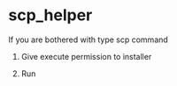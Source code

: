 # scp_helper
If you are bothered with type scp command

1. Give execute permission to installer

2. Run
